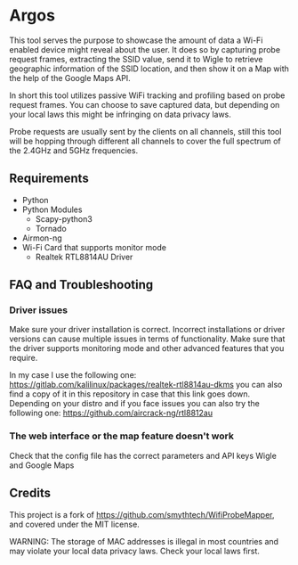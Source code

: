 # Argos
This tool serves the purpose to showcase the amount of data a Wi-Fi enabled device might reveal about the user. It does so by capturing probe request frames, extracting the SSID value, send it to Wigle to retrieve geographic information of the SSID location, and then show it on a Map with the help of the Google Maps API. 

In short this tool utilizes passive WiFi tracking and profiling based on probe request frames. You can choose to save captured data, but depending on your local laws this might be infringing on data privacy laws. 

Probe requests are usually sent by the clients on all channels, still this tool will be hopping through different all channels to cover the full spectrum of the 2.4GHz and 5GHz frequencies. 


## Requirements

- Python 
- Python Modules
  - Scapy-python3
  - Tornado
- Airmon-ng
- Wi-Fi Card that supports monitor mode
  - Realtek RTL8814AU Driver

## FAQ and Troubleshooting
### Driver issues
Make sure your driver installation is correct. Incorrect installations or driver versions can cause multiple issues in terms of functionality. Make sure that the driver supports monitoring mode and other advanced features that you require. 

In my case I use the following one: https://gitlab.com/kalilinux/packages/realtek-rtl8814au-dkms you can also find a copy of it in this repository in case that this link goes down. Depending on your distro and if you face issues you can also try the following one: https://github.com/aircrack-ng/rtl8812au

### The web interface or the map feature doesn't work
Check that the config file has the correct parameters and API keys Wigle and Google Maps

## Credits 
This project is a fork of https://github.com/smythtech/WifiProbeMapper, and covered under the MIT license. 

WARNING: The storage of MAC addresses is illegal in most countries and may violate your local data privacy laws. Check your local laws first.
